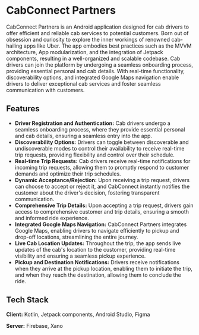 
# CabConnect Partners

CabConnect Partners is an Android application designed for cab drivers to offer efficient and reliable cab services to potential customers. Born out of obsession and curiosity to explore the inner workings of renowned cab-hailing apps like Uber. The app embodies best practices such as the MVVM architecture, App modularization, and the integration of Jetpack components, resulting in a well-organized and scalable codebase. Cab drivers can join the platform by undergoing a seamless onboarding process, providing essential personal and cab details. With real-time functionality, discoverability options, and integrated Google Maps navigation enable drivers to deliver exceptional cab services and foster seamless communication with customers. 


## Features

- **Driver Registration and Authentication:**  Cab drivers undergo a seamless onboarding process, where they provide essential personal and cab details, ensuring a seamless entry into the app.
- **Discoverability Options:** Drivers can toggle between discoverable and undiscoverable modes to control their availability to receive real-time trip requests, providing flexibility and control over their schedule.
- **Real-time Trip Requests:** Cab drivers receive real-time notifications for incoming trip requests, allowing them to promptly respond to customer demands and optimize their trip schedules.
- **Dynamic Acceptance/Rejection:** Upon receiving a trip request, drivers can choose to accept or reject it, and CabConnect instantly notifies the customer about the driver's decision, fostering transparent communication.
- **Comprehensive Trip Details:** Upon accepting a trip request, drivers gain access to comprehensive customer and trip details, ensuring a smooth and informed ride experience.
- **Integrated Google Maps Navigation:** CabConnect Partners integrates Google Maps, enabling drivers to navigate efficiently to pickup and drop-off locations, streamlining the entire journey.
- **Live Cab Location Updates:** Throughout the trip, the app sends live updates of the cab's location to the customer, providing real-time visibility and ensuring a seamless pickup experience.
- **Pickup and Destination Notifications:** Drivers receive notifications when they arrive at the pickup location, enabling them to initiate the trip, and when they reach the destination, allowing them to conclude the ride.



## Tech Stack

**Client:** Kotlin, Jetpack components, Android Studio, Figma

**Server:** Firebase, Xano

